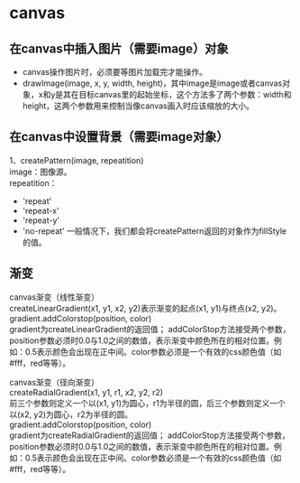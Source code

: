 # canvas #

## 在canvas中插入图片（需要image）对象 ##

+ canvas操作图片时，必须要等图片加载完才能操作。
+ drawImage(image, x, y, width, height)，其中image是image或者canvas对象，x和y是其在目标canvas里的起始坐标，这个方法多了两个参数：width和height，这两个参数用来控制当像canvas画入时应该缩放的大小。

## 在canvas中设置背景（需要image对象） ##

1、createPattern(image, repeatition)<br>
image：图像源。<br>
repeatition：
+ 'repeat'
+ 'repeat-x'
+ 'repeat-y'
+ 'no-repeat'
一般情况下，我们都会将createPattern返回的对象作为fillStyle的值。

## 渐变 ##

canvas渐变（线性渐变）<br>
createLinearGradient(x1, y1, x2, y2)表示渐变的起点(x1, y1)与终点(x2, y2)。<br>
gradient.addColorstop(position, color)<br>
gradient为createLinearGradient的返回值；
addColorStop方法接受两个参数，position参数必须时0.0与1.0之间的数值，表示渐变中颜色所在的相对位置。例如：0.5表示颜色会出现在正中间。color参数必须是一个有效的css颜色值（如#fff，red等等）。

canvas渐变（径向渐变）<br>
createRadialGradient(x1, y1, r1, x2, y2, r2)<br>
前三个参数则定义一个以(x1, y1)为圆心，r1为半径的圆，后三个参数则定义一个以(x2, y2)为圆心，r2为半径的圆。<br>
gradient.addColorstop(position, color)<br>
gradient为createRadialGradient的返回值；
addColorStop方法接受两个参数，position参数必须时0.0与1.0之间的数值，表示渐变中颜色所在的相对位置。例如：0.5表示颜色会出现在正中间。color参数必须是一个有效的css颜色值（如#fff，red等等）。
